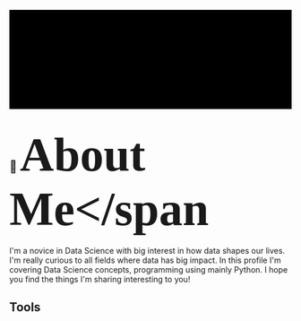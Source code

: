 ![intro](MAIN-INTRO.gif)
## 📖 <span style="font-family: 'Bebas Neue'; font-size: 4em;">About Me</span
I'm a novice in Data Science with big interest in how data shapes our lives. I'm really curious to all fields where data has big impact.
In this profile I'm covering Data Science concepts, programming using mainly Python.
I hope you find the things I'm sharing interesting to you!
## Tools
